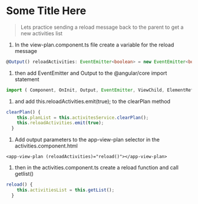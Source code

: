 # Some Title Here

> Lets practice sending a reload message back to the parent to get a new activities list

1. In the view-plan.component.ts file create a variable for the reload message

```typescript
@Output() reloadActivities: EventEmitter<boolean> = new EventEmitter<boolean>();
```

1. then add EventEmitter and Output to the @angular/core import statement

```typescript
import ( Component, OnInit, Output, EventEmitter, ViewChild, ElementRef} from '@angular/core';
```

1. and add this.reloadActivities.emit\(true\); to the clearPlan method

```typescript
clearPlan() {
    this.planList = this.activitesService.clearPlan();
    this.reloadActivities.emit(true);
  }
```

1. Add output parameters to the app-view-plan selector in the activities.component.html

```markup
<app-view-plan (reloadActivities)="reload()"></app-view-plan>
```

1. then in the activities.component.ts create a reload function and call getlist\(\)

```typescript
reload() {
    this.activitiesList = this.getList();
  }
```

